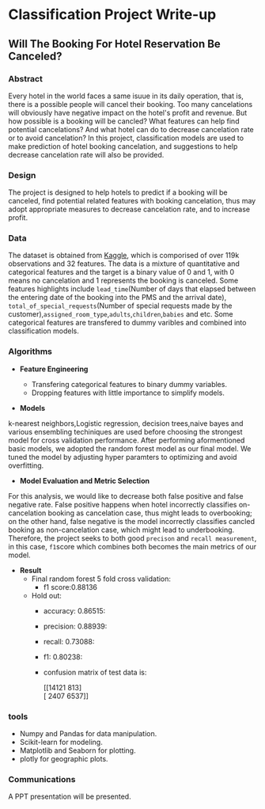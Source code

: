 # Classification Project Write-up
## Will The Booking For Hotel Reservation Be Canceled?

### Abstract
Every hotel in the world faces a same isuue in its daily operation, that is, there is a possible people will cancel their booking. Too many cancelations will obviously have negative impact on the hotel's profit and revenue. But how possible is a booking will be cancled? What features can help find potential cancelations? And what hotel can do to decrease cancelation rate or to avoid cancelation? In this project, classification models are used to make prediction of hotel booking cancelation, and suggestions to help decrease cancelation rate will also be provided.

### Design
The project is designed to help hotels to predict if a booking will be canceled, find potential related features with booking cancelation, thus may adopt appropriate measures to decrease cancelation rate, and to increase profit.

### Data
 The dataset is obtained from [Kaggle](https://www.kaggle.com/jessemostipak/hotel-booking-demand), which is comporised of over 119k observations and 32 features.  The data is a mixture of quantitative and categorical features and the target is a binary value of 0 and 1, with 0 means no cancelation and 1 represents the booking is canceled. Some features highlights include ```lead_time```(Number of days that elapsed between the entering date of the booking into the PMS and the arrival date), ```total_of_special_requests```(Number of special requests made by the customer),```assigned_room_type```,```adults```,```children```,```babies``` and etc. Some categorical features are transfered to dummy varibles and combined into classification models.

### Algorithms
- **Feature Engineering**
  - Transfering categorical features to binary dummy variables.
  - Dropping features with little importance to simplify models.

- **Models**  

k-nearest neighbors,Logistic regression, decision trees,naive bayes and various ensembling techiniques are used before choosing the strongest model for cross validation performance. After performing aformentioned basic models, we adopted the random forest model as our final model. We tuned the model by adjusting hyper paramters to optimizing and avoid overfitting.

- **Model Evaluation and Metric Selection**  


For this analysis, we would like to decrease both false positive and false negative rate. False positive happens when hotel incorrectly classifies on-cancelation booking as cancelation case, thus might leads to overbooking; on the other hand, false negative is the model incorrectly classifies cancled booking as non-cancelation case, which might lead to underbooking. Therefore, the project seeks to both good ```precison``` and ```recall measurement```, in this case, ```f1```score which combines both becomes the main metrics of our model.

- **Result**
  - Final random forest 5 fold cross validation:
    - f1 score:0.88136
  - Hold out:
    - accuracy: 0.86515:
    - precision: 0.88939:
    - recall: 0.73088:
    - f1: 0.80238:
    - confusion matrix of test data is:

      [[14121   813]   
      [ 2407  6537]]

### tools
- Numpy and Pandas for data manipulation.
- Scikit-learn for modeling.
- Matplotlib and Seaborn for plotting.
- plotly for geographic plots.

### Communications
A PPT presentation will be presented.
